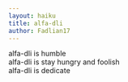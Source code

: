 ```yaml
---
layout: haiku
title: alfa-dli
author: Fadlian17
---
```


alfa-dli is humble<br>
alfa-dli is stay hungry and foolish<br>
alfa-dli is dedicate<br>